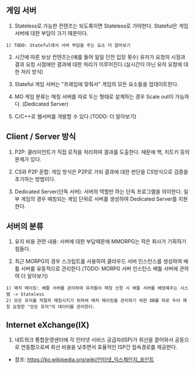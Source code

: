 ## 게임 서버
  1. Stateless로 가능한 컨텐츠는 되도록이면 Stateless로 가야한다. Stateful은 게임 서버에 대한 부담이 크기 때문이다.

    1) TODO: Stateful에서 서버 부담을 주는 요소 더 알아보기

  2. 시간에 따른 보상 컨텐츠는(예를 들어 일일 던전 입장 횟수) 유저가 요청의 시점과 결과 요청 시점에만 결과에 대한 처리가 이루어진다.(실시간이 아닌 유저 요청에 대한 처리 방식)

  3. Stateful 게임 서버는 "프레임에 맞춰서" 게임의 모든 요소들을 업데이트한다.

  4. MO 게임 분류는 매칭 서버를 따로 두는 형태로 설계하는 경우 Scale out이 가능하다. (Dedicated Server)

  5. C/C++로 웹서버를 개발할 수 있다.(TODO: 더 알아보기)

## Client / Server 방식
  1. P2P: 클라이언트가 직접 로직을 처리하여 결과를 도출한다. 때문에 핵, 치트키 등의 문제가 있다.

  2. CS와 P2P 혼합: 게임 방식은 P2P로 가되 결과에 대한 판단을 CS방식으로 검증을 추가하는 방법이다.

  3. Dedicated Server(단독 서버): 서버의 역할만 하는 단독 프로그램을 의미한다. 일부 게임의 경우 매칭되는 게임 단위로 서버를 생성하여 Dedicated Server를 지원한다.

## 서버의 분류
  1. 유지 비용 관련 내용: 서버에 대한 부담때문에 MMORPG는 작은 회사가 기획하기 힘들다.

  2. 최근 MORPG의 경우 스크립트를 사용하여 클라우드 서버 인스턴스를 생성하여 배틀 서버를 유동적으로 관리한다.(TODO: MORPG 서버 인스턴스 배틀 서버에 관하여 더 알아보기)

    1) 매치 메이킹: 배틀 서버를 관리하여 유저들이 매칭 신청 시 배틀 서버를 배정해주는 시스템 -> Stateless
    2) 모든 유저를 적절히 매칭시키기 위하여 매치 메이킹을 관리하기 위한 DB를 따로 두어 매칭 요청한 "모든 유저"의 데이터를 관리한다.

## Internet eXchange(IX)
  1. 네트워크 통합운영센터에 각 인터넷 서비스 공급자(ISP)가 회선을 끌어와서 공동으로 연동함으로써 회선 비용을 낮추면서 효율적인 ISP간 접속경로를 제공한다.
  * 참조: https://ko.wikipedia.org/wiki/인터넷_익스체인지_포인트
